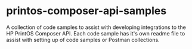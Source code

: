 # printos-composer-api-samples
A collection of code samples to assist with developing integrations to the HP PrintOS Composer API. 
Each code sample has it's own readme file to assist with setting up of code samples or Postman collections.
